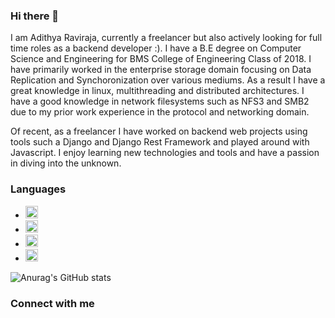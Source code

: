 ### Hi there 👋

I am Adithya Raviraja, currently a freelancer but also actively looking for full time roles as a backend developer :). 
I have a B.E degree on Computer Science and Engineering for BMS College of Engineering Class of 2018. I have primarily worked in
the enterprise storage domain focusing on Data Replication and Synchoronization over various mediums. As a result I have a great knowledge in 
linux, multithreading and distributed architectures. I have a good knowledge in network filesystems such as NFS3 and SMB2 due to
my prior work experience in the protocol and networking domain. 

Of recent, as a freelancer I have worked on backend web projects using tools such a Django and Django Rest Framework and played around with
Javascript. I enjoy learning new technologies and tools and have a passion in diving into the unknown.

### Languages

- <img src="https://img.icons8.com/color/344/c-programming.png" width="20">
- <img src="https://img.icons8.com/color/344/c-plus-plus-logo.png" width="20">
- <img src="https://img.icons8.com/color/344/python--v1.png" width="20">
- <img src="https://img.icons8.com/color/344/javascript--v1.png" width="20">




![Anurag's GitHub stats](https://github-readme-stats.vercel.app/api?username=adithya-raviraja&show_icons=true&theme=radical&count_private=true)

### Connect with me
